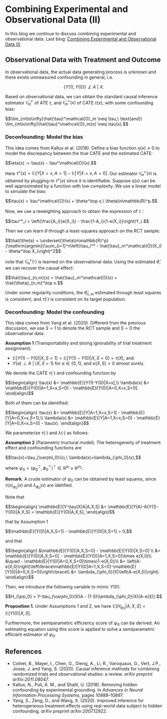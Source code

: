 # Combining Experimental and Observational Data (II)
In this blog we continue to discuss combining experimental and observational data. Last blog: [Combining Experimental and Observational Data (I)](https://jurrivhleon.github.io/2023/07/12/RCT-and-obs.html).

## Observational Data with Treatment and Outcome
In observational data, the actual data generating process is unknown and there exists unmeasured confounding in general, i.e.

$$\lbrace Y(1),Y(0)\rbrace\not\perp A\ |\ X.$$

Based on observational data, we can obtain the standard causal inference estimator $\hat{\tau}^{\mathcal{O}}_m$ of ATE $\tau,$ and $\hat{\tau}^{\mathcal{O}}_m(x)$ of CATE $\tau(x),$ with some confounding bias:
<p>
  $$\lim_{m\to\infty}\hat{\tau}^\mathcal{O}_m \neq \tau,\ \text{and}\ \lim_{m\to\infty}\hat{\tau}^\mathcal{O}_m(x) \neq \tau(x).$$
</p>

### Deconfounding: Model the bias
This idea comes from Kallus et al. (2018). Define a bias function $\eta(x)\neq 0$ to model the discrepancy between the true CATE and the estimated CATE:
<p>
  $$\eta(x) := \tau(x) - \tau^\mathcal{O}(x).$$
</p>

Here $\tau^{\mathcal{O}}(x) = \mathbb{E}[Y\vert X=x,A=1] - \mathbb{E}[Y\vert X=x,A=0].$ Our estimator $\hat{\tau}^\mathcal{O}_m(x)$ is obtained by plugging-in $\tau^{\mathcal{O}}(x)$ since it is identifiable.  Suppose $\eta(x)$ can be well approximated by a function with low complexity. We use a linear model to simulate the bias:
<p>
  $$\tau(x) = \tau^\mathcal{O}(x) + \theta^\top x,\ \theta\in\mathbb{R}^p.$$
</p>

Now, we use a reweighting approach to obtain the expression of $\tau$：
<p>
  $$\tau^*_i = \left(\frac{A_i}{e(X_i)} - \frac{1-A_i}{1-e(X_i)}\right)Y_i.$$
</p>

Then we can learn $\theta$ through a least-squares approach on the RCT sample:
<p>
  $$\hat{\theta} = \underset{\theta\in\mathbb{R}^p}{\mathrm{argmin}}\sum_{i=1}^n\left(\tau_i^* - \hat{\tau}_m^\mathcal{O}(X_i) - \theta^\top X_i\right)^2$$
</p>

note that $\hat{\tau}_m^\mathcal{O}(\cdot)$ is learned on the observational data. Using the estimated $\hat{\theta},$ we can recover the causal effect:
<p>
  $$\hat{\tau}_{n,m}(x) = \hat{\tau}_m^\mathcal{O}(x) + \hat{\theta}_{n,m}^\top x.$$
</p>

Under some regularity conditions, the $\hat{\theta}_{n,m}$ estimated through least squares is consistent, and $\hat{\tau}(\cdot)$ is consistent on its target population.

### Deconfounding: Model the confounding
This idea comes from Yang et al. (2020). Different from the previous discussion, we use $S=1$ to denote the RCT sample and $S=0$ the observational data.

**Assumption 1** (Transportability and strong ignorability of trial treatment assignment). 
+ $\mathbb{E}[Y(1)-Y(0)\vert X,S=1] = \mathbb{E}[Y(1) - Y(0)\vert X,S=0] = \tau(X),$ and
+ $Y(a)\perp A\ \vert\ (X,S=1)\ \text{for}\ a\in\lbrace 0,1\rbrace,$ and $e(X,S)>0$ almost surely.

We denote the CATE $\tau(\cdot)$ and confounding function by
<p>
  $$\begin{align}
  \tau(x) &= \mathbb{E}[Y(1)-Y(0)|X=x],\\
  \lambda(x) &= \mathbb{E}[Y(0)|A=1,X=x,S=0] - \mathbb{E}[Y(0)|A=0,X=x,S=0].
  \end{align}$$
</p>

Both of them can be identified:
<p>
  $$\begin{align}
  \tau(x) &= \mathbb{E}[Y|A=1,X=x,S=1] - \mathbb{E}[Y|A=0,X=x,S=1],\\
  \lambda(x) &= \mathbb{E}[Y|A=1,X=x,S=0] - \mathbb{E}[Y|A=0,X=x,S=0] - \tau(x).
  \end{align}$$
</p>


We parameterize $\tau(\cdot)$ and $\lambda(\cdot)$ as follows:

**Assumption 2** (Parametric tructural model). The heterogeneity of treatment effect and confounding functions are
<p>$$\tau(x)=\tau_{\varphi_0}(x),\ \lambda(x)=\lambda_{\phi_0}(x),$$</p>

where $\psi_0 = (\varphi_0^\top,\phi_0^\top)^\top\in\mathbb{R}^{p_1}\times\mathbb{R}^{p_2}.$

**Remark.** A crude estimator of $\psi_0$ can be obtained by least squares, since $\tau(x)_ {\varphi_ 0}(x)$ and $\lambda_ {\phi_ 0}(x)$ are idetified.

Note that
<p>
  $$\begin{align}
  \mathbb{E}[Y-\tau(X)A|A,X,S] &= \mathbb{E}[Y(A)-A(Y(1)-Y(0))|A,X,S] = \mathbb{E}[Y(0)|A,X,S],
  \end{align}$$
</p>

that by Assumption 1
<p>
  $$\mathbb{E}[Y(0)|A,X,S=1] - \mathbb{E}[Y(0)|X,S=1] = 0,$$
</p>

and that
<p>
  $$\begin{align}
  &\mathbb{E}[Y(0)|A,X,S=0] - \mathbb{E}[Y(0)|X,S=0] \\
  &= \mathbb{E}[Y(0)|A,X,S=0] - \mathbb{E}[Y(0)|A=1,X,S=0]\times e(X,0)\\
  &\quad - \mathbb{E}[Y(0)|A=0,X,S=0]\times(1-e(X,0))\\
  &= \left(A-e(X,0)\right)\left\lbrace\mathbb{E}[Y(0)|A=1,X,S=0]-\mathbb{E}[Y(0)|A=0,X,S=0]\right\rbrace\\
  &= \lambda_{\phi_0}(X)\left(A-e(X,0)\right).
  \end{align}$$
</p>

Then, we introduce the following variable to mimic $Y(0):$
<p>
  $$H_{\psi_0} = Y-\tau_{\varphi_0}(X)A - (1-S)\lambda_{\phi_0}(X)(A-e(X)).$$
</p>

**Proposition 1.** Under Assumptions 1 and 2, we have $\mathbb{E}[H_{\psi_0}\vert A,X,S] = \mathbb{E}[Y(0)|X,S].$

Furthermore, the semiparametric efficiency score of $\psi_0$ can be derived. An estimating equation using this score is applied to solve a semiparametric efficient estimator of $\psi_0.$


## References
+ Colnet, B., Mayer, I., Chen, G., Dieng, A., Li, R., Varoquaux, G., Vert, J.P., Josse, J. and Yang, S. (2020). Causal inference methods for combining randomized trials and observational studies: a review. *arXiv preprint arXiv:2011.08047*.
+ Kallus, N., Puli, A. M., and Shalit, U. (2018). Removing hidden confounding by experimental grounding. In *Advances in Neural Information Processing Systems*, pages 10888–10897.
+ Yang, S., Zeng, D., and Wang, X. (2020). Improved inference for heterogeneous treatment effects using real-world data subject to hidden confounding. *arXiv preprint arXiv:2007.12922*.
